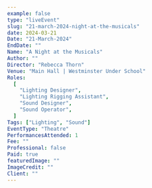 ```yaml
---
example: false
type: "liveEvent"
slug: "21-march-2024-night-at-the-musicals"
date: 2024-03-21
Date: "21-March-2024"
EndDate: ""
Name: "A Night at the Musicals"
Author: ""
Director: "Rebecca Thorn"
Venue: "Main Hall | Westminster Under School"
Roles:
  [
    "Lighting Designer",
    "Lighting Rigging Assistant",
    "Sound Designer",
    "Sound Operator",
  ]
Tags: ["Lighting", "Sound"]
EventType: "Theatre"
PerformancesAttended: 1
Fee: ""
Professional: false
Paid: true
featuredImage: ""
ImageCredit: ""
Client: ""
---
```

